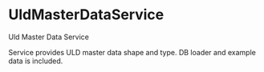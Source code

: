 # UldMasterDataService
Uld Master Data Service

Service provides ULD master data shape and type. DB loader and example data is included.
